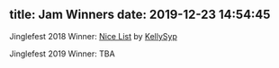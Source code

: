 title: Jam Winners
date: 2019-12-23 14:54:45
---
Jinglefest 2018 Winner: <a href="https://kellysyp.itch.io/nice-list">Nice List</a> by <a href="https://kellysyp.itch.io/">KellySyp</a>

Jinglefest 2019 Winner: TBA